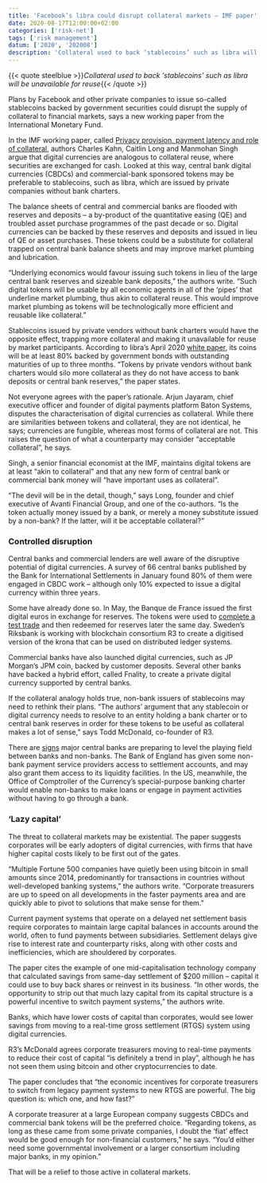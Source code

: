 ```yaml
---
title: 'Facebook’s libra could disrupt collateral markets – IMF paper'
date: 2020-08-17T12:00:00+02:00
categories: ['risk-net']
tags: ['risk management']
datum: ['2020', '202008']
description: 'Collateral used to back ‘stablecoins’ such as libra will be unavailable for reuse'
---
```


{{< quote steelblue >}}_Collateral used to back ‘stablecoins’ such as libra will be unavailable for reuse_{{< /quote >}}

Plans by Facebook and other private companies to issue so-called stablecoins backed by government securities could disrupt the supply of collateral to financial markets, says a new working paper from the International Monetary Fund.

In the IMF working paper, called [Privacy provision, payment latency and role of collateral](https://www.imf.org/en/Publications/WP/Issues/2020/07/31/Privacy-Provision-Payment-Latency-and-Role-of-Collateral-49613), authors Charles Kahn, Caitlin Long and Manmohan Singh argue that digital currencies are analogous to collateral reuse, where securities are exchanged for cash. Looked at this way, central bank digital currencies (CBDCs) and commercial-bank sponsored tokens may be preferable to stablecoins, such as libra, which are issued by private companies without bank charters.

The balance sheets of central and commercial banks are flooded with reserves and deposits – a by-product of the quantitative easing (QE) and troubled asset purchase programmes of the past decade or so. Digital currencies can be backed by these reserves and deposits and issued in lieu of QE or asset purchases. These tokens could be a substitute for collateral trapped on central bank balance sheets and may improve market plumbing and lubrication.

“Underlying economics would favour issuing such tokens in lieu of the large central bank reserves and sizeable bank deposits,” the authors write. “Such digital tokens will be usable by all economic agents in all of the ‘pipes’ that underline market plumbing, thus akin to collateral reuse. This would improve market plumbing as tokens will be technologically more efficient and reusable like collateral.”

Stablecoins issued by private vendors without bank charters would have the opposite effect, trapping more collateral and making it unavailable for reuse by market participants. According to libra’s April 2020 [white paper](https://libra.org/en-US/white-paper/#cover-letter), its coins will be at least 80% backed by government bonds with outstanding maturities of up to three months. “Tokens by private vendors without bank charters would silo more collateral as they do not have access to bank deposits or central bank reserves,” the paper states.

Not everyone agrees with the paper’s rationale. Arjun Jayaram, chief executive officer and founder of digital payments platform Baton Systems, disputes the characterisation of digital currencies as collateral. While there are similarities between tokens and collateral, they are not identical, he says; currencies are fungible, whereas most forms of collateral are not. This raises the question of what a counterparty may consider “acceptable collateral”, he says.

Singh, a senior financial economist at the IMF, maintains digital tokens are at least “akin to collateral” and that any new form of central bank or commercial bank money will “have important uses as collateral”.

“The devil will be in the detail, though,” says Long, founder and chief executive of Avanti Financial Group, and one of the co-authors. “Is the token actually money issued by a bank, or merely a money substitute issued by a non-bank? If the latter, will it be acceptable collateral?”

### Controlled disruption

Central banks and commercial lenders are well aware of the disruptive potential of digital currencies. A survey of 66 central banks published by the Bank for International Settlements in January found 80% of them were engaged in CBDC work – although only 10% expected to issue a digital currency within three years.

Some have already done so. In May, the Banque de France issued the first digital euros in exchange for reserves. The tokens were used to [complete a test trade](https://www.risk.net/derivatives/7650991/socgens-digitised-bond-passes-settlement-test) and then redeemed for reserves later the same day. Sweden’s Riksbank is working with blockchain consortium R3 to create a digitised version of the krona that can be used on distributed ledger systems.

Commercial banks have also launched digital currencies, such as JP Morgan’s JPM coin, backed by customer deposits. Several other banks have backed a hybrid effort, called Fnality, to create a private digital currency supported by central banks.

If the collateral analogy holds true, non-bank issuers of stablecoins may need to rethink their plans. “The authors’ argument that any stablecoin or digital currency needs to resolve to an entity holding a bank charter or to central bank reserves in order for these tokens to be useful as collateral makes a lot of sense,” says Todd McDonald, co-founder of R3.

There are [signs](https://www.centralbanking.com/central-banks/payments/7532666/fednow-the-road-to-non-bank-access-to-us-instant-payments) major central banks are preparing to level the playing field between banks and non-banks. The Bank of England has given some non-bank payment service providers access to settlement accounts, and may also grant them access to its liquidity facilities. In the US, meanwhile, the Office of Comptroller of the Currency’s special-purpose banking charter would enable non-banks to make loans or engage in payment activities without having to go through a bank.

### ‘Lazy capital’

The threat to collateral markets may be existential. The paper suggests corporates will be early adopters of digital currencies, with firms that have higher capital costs likely to be first out of the gates.

“Multiple Fortune 500 companies have quietly been using bitcoin in small amounts since 2014, predominantly for transactions in countries without well-developed banking systems,” the authors write. “Corporate treasurers are up to speed on all developments in the faster payments area and are quickly able to pivot to solutions that make sense for them.”

Current payment systems that operate on a delayed net settlement basis require corporates to maintain large capital balances in accounts around the world, often to fund payments between subsidiaries. Settlement delays give rise to interest rate and counterparty risks, along with other costs and inefficiencies, which are shouldered by corporates.

The paper cites the example of one mid-capitalisation technology company that calculated savings from same-day settlement of $200 million – capital it could use to buy back shares or reinvest in its business. “In other words, the opportunity to strip out that much lazy capital from its capital structure is a powerful incentive to switch payment systems,” the authors write.

Banks, which have lower costs of capital than corporates, would see lower savings from moving to a real-time gross settlement (RTGS) system using digital currencies.

R3’s McDonald agrees corporate treasurers moving to real-time payments to reduce their cost of capital “is definitely a trend in play”, although he has not seen them using bitcoin and other cryptocurrencies to date.

The paper concludes that “the economic incentives for corporate treasurers to switch from legacy payment systems to new RTGS are powerful. The big question is: which one, and how fast?”

A corporate treasurer at a large European company suggests CBDCs and commercial bank tokens will be the preferred choice. “Regarding tokens, as long as these came from some private companies, I doubt the ‘fiat’ effect would be good enough for non-financial customers,” he says. “You’d either need some governmental involvement or a larger consortium including major banks, in my opinion.”

That will be a relief to those active in collateral markets.

